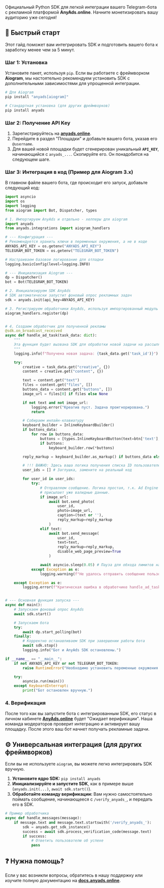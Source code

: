 Официальный Python SDK для легкой интеграции вашего Telegram-бота с рекламной платформой **AnyAds.online**. Начните монетизировать вашу аудиторию уже сегодня!

## 🚀 Быстрый старт

Этот гайд поможет вам интегрировать SDK и подготовить вашего бота к заработку менее чем за 5 минут.

### Шаг 1: Установка

Установите пакет, используя `pip`. Если вы работаете с фреймворком **Aiogram**, мы настоятельно рекомендуем установить SDK с дополнительными зависимостями для упрощенной интеграции.

```bash
# Для Aiogram
pip install "anyads[aiogram]"

# Стандартная установка (для других фреймворков)
pip install anyads
```

### Шаг 2: Получение API Key

1.  Зарегистрируйтесь на [**anyads.online**](https://anyads.online).
2.  Перейдите в раздел "Площадки" и добавьте вашего бота, указав его `@username`.
3.  Для вашей новой площадки будет сгенерирован уникальный **`API_KEY`**, начинающийся с `anyads_...`. Скопируйте его. Он понадобится на следующем шаге.

### Шаг 3: Интеграция в код (Пример для Aiogram 3.x)

В главном файле вашего бота, где происходит его запуск, добавьте следующий код:

```python
import asyncio
import os
import logging
from aiogram import Bot, Dispatcher, types

# 1. Импортируем AnyAds и отдельно - хелперы для aiogram
import anyads
from anyads.integrations import aiogram_handlers

# --- Конфигурация ---
# Рекомендуется хранить ключи в переменных окружения, а не в коде
ANYADS_API_KEY = os.getenv("ANYADS_API_KEY")
TELEGRAM_BOT_TOKEN = os.getenv("TELEGRAM_BOT_TOKEN")

# Настраиваем базовое логирование для отладки
logging.basicConfig(level=logging.INFO)

# --- Инициализация Aiogram ---
dp = Dispatcher()
bot = Bot(TELEGRAM_BOT_TOKEN)

# 2. Инициализируем SDK AnyAds
# SDK автоматически запустит фоновый опрос рекламных задач
sdk = anyads.init(api_key=ANYADS_API_KEY)

# 3. Регистрируем обработчики AnyAds, используя импортированный модуль
aiogram_handlers.register(dp)


# 4. Создаем обработчик для полученной рекламы
@sdk.on_broadcast_received
async def handle_ad_task(task_data: dict):
    """
    Эта функция будет вызвана SDK для обработки новой задачи на рассылку.
    """
    logging.info(f"Получена новая задача: {task_data.get('task_id')}")

    try:
        creative = task_data.get("creative", {})
        content = creative.get("content", {})

        text = content.get("text")
        files = content.get("files", [])
        buttons_data = content.get("buttons", [])
        image_url = files[0] if files else None

        if not text and not image_url:
            logging.error("Креатив пуст. Задача проигнорирована.")
            return

        # Собираем инлайн-клавиатуру
        keyboard_builder = InlineKeyboardBuilder()
        if buttons_data:
            for row in buttons_data:
                buttons = [types.InlineKeyboardButton(text=btn['text'], url=btn['url']) for btn in row]
                if buttons:
                    keyboard_builder.row(*buttons)

        reply_markup = keyboard_builder.as_markup() if buttons_data else None

        # !!! ВАЖНО: Здесь ваша логика получения списка ID пользователей
        user_ids = [] # Заглушка, замените на реальный код

        for user_id in user_ids:
            try:
                # Отправляем сообщение. Логика простая, т.к. Ad Engine
                # присылает уже валидные данные.
                if image_url:
                    await bot.send_photo(
                        user_id,
                        photo=image_url,
                        caption=(text or ''),
                        reply_markup=reply_markup
                    )
                elif text:
                    await bot.send_message(
                        user_id,
                        text=text,
                        reply_markup=reply_markup,
                        disable_web_page_preview=True
                    )

                await asyncio.sleep(0.05) # Пауза для обхода лимитов на скорость отправки
            except Exception as e:
                logging.warning(f"Не удалось отправить сообщение пользователю {user_id}: {e}")

    except Exception as e:
        logging.error(f"Критическая ошибка в обработчике handle_ad_task: {e}", exc_info=True)


# --- Основная функция запуска ---
async def main():
    # Запускаем фоновый опрос AnyAds
    await sdk.start()

    # Запускаем бота
    try:
        await dp.start_polling(bot)
    finally:
        # Корректно останавливаем SDK при завершении работы бота
        await sdk.stop()
        logging.info("Бот и AnyAds SDK остановлены.")

if __name__ == "__main__":
    if not ANYADS_API_KEY or not TELEGRAM_BOT_TOKEN:
        raise RuntimeError("Необходимо установить переменные окружения ANYADS_API_KEY и TELEGRAM_BOT_TOKEN")

    try:
        asyncio.run(main())
    except KeyboardInterrupt:
        print("Бот остановлен вручную.")

```

### 4. Верификация

После того как вы запустите бота с интегрированным SDK, его статус в личном кабинете [**AnyAds.online**](https://anyads.online) будет "Ожидает верификации". Наша команда модераторов проверит интеграцию и активирует вашу площадку. После этого ваш бот начнет получать рекламные задачи.

## ⚙️ Универсальная интеграция (для других фреймворков)

Если вы не используете `aiogram`, вы можете легко интегрировать SDK вручную.

1.  **Установите ядро SDK:** `pip install anyads`
2.  **Инициализируйте и запустите SDK**, как в примере выше (`anyads.init(...)`, `await sdk.start()`).
3.  **Обработайте команду верификации:** Вам нужно самостоятельно поймать сообщение, начинающееся с `/verify_anyads_`, и передать его в SDK.

```python
# Пример обработчика
async def handle_messages(message):
    if message.text and message.text.startswith('/verify_anyads_'):
        sdk = anyads.get_sdk_instance()
        success = await sdk.process_verification_code(message.text)
        if success:
            # Ответить пользователю об успехе
            pass
```

## ❓ Нужна помощь?

Если у вас возникли вопросы, обратитесь в нашу поддержку или изучите полную документацию на [**docs.anyads.online**](https://docs.anyads.online).
